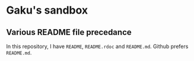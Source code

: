 # Gaku's sandbox

## Various README file precedance

In this repository, I have `README`, `README.rdoc` and `README.md`.  Github prefers `README.md`.


